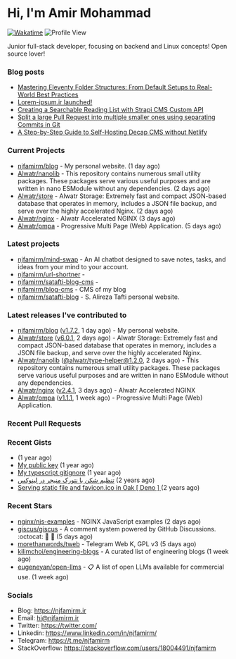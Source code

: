 # Hi, I'm Amir Mohammad
[![Wakatime](https://wakatime.com/badge/user/68776a95-d771-48a4-a960-90136239e4fd.svg)](https://wakatime.com/@68776a95-d771-48a4-a960-90136239e4fd)
![Profile View](https://komarev.com/ghpvc/?username=njfamirm)

Junior full-stack developer, focusing on backend and Linux concepts!
Open source lover!

### Blog posts

- [Mastering Eleventy Folder Structures: From Default Setups to Real-World Best Practices](https://www.njfamirm.ir/en/blog/eleventy-folder-structure-guide/)
- [Lorem-ipsum.ir launched!](https://www.njfamirm.ir/en/blog/lorem-ipsum-ir-launched/)
- [Creating a Searchable Reading List with Strapi CMS Custom API](https://www.njfamirm.ir/en/blog/strapi-custom-api/)
- [Split a large Pull Request into multiple smaller ones using separating Commits in Git](https://www.njfamirm.ir/en/blog/git-separate/)
- [A Step-by-Step Guide to Self-Hosting Decap CMS without Netlify](https://www.njfamirm.ir/en/blog/self-hosting-decap-cms/)


### Current Projects

- [njfamirm/blog](https://github.com/njfamirm/blog) - My personal website. (1 day ago)
- [Alwatr/nanolib](https://github.com/Alwatr/nanolib) - This repository contains numerous small utility packages. These packages serve various useful purposes and are written in nano ESModule without any dependencies. (2 days ago)
- [Alwatr/store](https://github.com/Alwatr/store) - Alwatr Storage: Extremely fast and compact JSON-based database that operates in memory, includes a JSON file backup, and serve over the highly accelerated Nginx. (2 days ago)
- [Alwatr/nginx](https://github.com/Alwatr/nginx) - Alwatr Accelerated NGINX (3 days ago)
- [Alwatr/pmpa](https://github.com/Alwatr/pmpa) - Progressive Multi Page (Web) Application. (5 days ago)

### Latest projects

- [njfamirm/mind-swap](https://github.com/njfamirm/mind-swap) - An AI chatbot designed to save notes, tasks, and ideas from your mind to your account.
- [njfamirm/url-shortner](https://github.com/njfamirm/url-shortner) - 
- [njfamirm/satafti-blog-cms](https://github.com/njfamirm/satafti-blog-cms) - 
- [njfamirm/blog-cms](https://github.com/njfamirm/blog-cms) - CMS of my blog
- [njfamirm/satafti-blog](https://github.com/njfamirm/satafti-blog) - S. Alireza Tafti personal website.

### Latest releases I've contributed to

- [njfamirm/blog](https://github.com/njfamirm/blog) ([v1.7.2](https://github.com/njfamirm/blog/releases/tag/v1.7.2), 1 day ago) - My personal website.
- [Alwatr/store](https://github.com/Alwatr/store) ([v6.0.1](https://github.com/Alwatr/store/releases/tag/v6.0.1), 2 days ago) - Alwatr Storage: Extremely fast and compact JSON-based database that operates in memory, includes a JSON file backup, and serve over the highly accelerated Nginx.
- [Alwatr/nanolib](https://github.com/Alwatr/nanolib) ([@alwatr/type-helper@1.2.0](https://github.com/Alwatr/nanolib/releases/tag/%40alwatr/type-helper%401.2.0), 2 days ago) - This repository contains numerous small utility packages. These packages serve various useful purposes and are written in nano ESModule without any dependencies.
- [Alwatr/nginx](https://github.com/Alwatr/nginx) ([v2.4.1](https://github.com/Alwatr/nginx/releases/tag/v2.4.1), 3 days ago) - Alwatr Accelerated NGINX
- [Alwatr/pmpa](https://github.com/Alwatr/pmpa) ([v1.1.1](https://github.com/Alwatr/pmpa/releases/tag/v1.1.1), 1 week ago) - Progressive Multi Page (Web) Application.

### Recent Pull Requests


### Recent Gists

- [](https://gist.github.com/022d07ecd84e69ad31ef0bcd32d86b59) (1 year ago)
- [My public key](https://gist.github.com/879f720c9ca74a0934ce571b7285ed34) (1 year ago)
- [My typescript gitignore](https://gist.github.com/6a40b1912daab3f91a02a7b53f3f76c3) (1 year ago)
- [تنظیم شکن با نتورک منیجر در لینوکس](https://gist.github.com/cc40c344e89bdcdf77085cbf1fc05162) (2 years ago)
- [Serving static file and favicon.ico in Oak [ Deno ] ](https://gist.github.com/9bcaca2b6a672e729c099193b4aafe9f) (2 years ago)

### Recent Stars

- [nginx/njs-examples](https://github.com/nginx/njs-examples) - NGINX JavaScript examples (2 days ago)
- [giscus/giscus](https://github.com/giscus/giscus) - A comment system powered by GitHub Discussions. :octocat: :speech_balloon: :gem: (5 days ago)
- [morethanwords/tweb](https://github.com/morethanwords/tweb) - Telegram Web K, GPL v3 (5 days ago)
- [kilimchoi/engineering-blogs](https://github.com/kilimchoi/engineering-blogs) - A curated list of engineering blogs (1 week ago)
- [eugeneyan/open-llms](https://github.com/eugeneyan/open-llms) - 📋 A list of open LLMs available for commercial use. (1 week ago)

### Socials

- Blog: https://njfamirm.ir
- Email: hi@njfamirm.ir
- Twitter: https://twitter.com/
- Linkedin: https://www.linkedin.com/in/njfamirm/
- Telegram: https://t.me/njfamirm
- StackOverflow: https://stackoverflow.com/users/18004491/njfamirm

